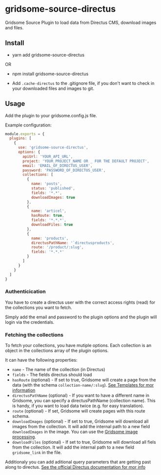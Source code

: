 # gridsome-source-directus
Gridsome Source Plugin to load data from Directus CMS, download images and files.

## Install
- yarn add gridsome-source-directus

OR

- npm install gridsome-source-directus

- Add `.cache-directus` to the .gitignore file, if you don't want to check in your downloaded files and images to git.

## Usage
Add the plugin to your gridsome.config.js file.

Example configuration:
```js
module.exports = {
  plugins: [
    {
      use: 'gridsome-source-directus',
      options: {
        apiUrl: 'YOUR_API_URL',
        project: 'YOUR_PROJECT_NAME OR _ FOR THE DEFAULT PROJECT',
        email: 'EMAIL_OF_DIRECTUS_USER',
        password: 'PASSWORD_OF_DIRECTUS_USER',
        collections: [
          {
            name: 'posts',
            status: 'published',
            fields: '*.*',
            downloadImages: true
          },
          {
            name: 'articel',
            hasRoute: true,
            fields: '*.*.*',
            downloadFiles: true
          },
          {
            name: 'products',
            directusPathName: '`directusproducts',
            route: '/product/:slug',
            fields: '*.*.*'
          }
        ]
      }
    }
  ]
}
```

### Authenticication
You have to create a directus user with the correct access rights (read) for the collections you want to fetch.

Simply add the email and password to the plugin options and the plugin will login via the credentials.

### Fetching the collections
To fetch your collections, you have mutiple options. Each collection is an object in the collections array of the plugin options.

It can have the following properties:
- `name` - The name of the collection (in Directus)
- `fields` - The fields directus should load
- `hasRoute` (optional) - If set to true, Gridsome will create a page from the data (with the schema `collection-name/:slug`). [See Templates for mor information](https://gridsome.org/docs/templates)
- `directusPathName` (optional) - If you want to have a different name in Gridsome, you can specify a directusPathName (collection name). This is handy, if you want to load data twice (e.g. for easy translation).
- `route` (optional) - If set, Gridsome will create pages with this route schema.
- `downloadImages` (optional) - If set to true, Gridsome will download all images from the collection. It will add the internal path to a new field `downloadImages` in the image. You can use the [Gridsome image processing](https://gridsome.org/docs/images/#usage-via-graphql).
- `downloadFiles` (optional) - If set to true, Gridsome will download all fiels from the collection. It will add the internal path to a new field `gridsome_link` in the file.

Additionaly you can add aditional query parameters that are getting past along to directus.
[See the official Directus documentation for mor info](https://docs.directus.io/api/reference.html#query-parameters)
